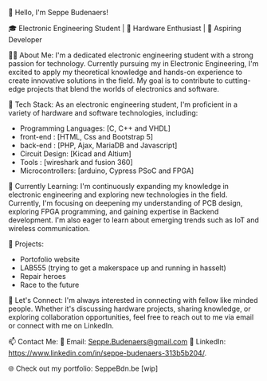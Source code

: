 👋 Hello, I'm Seppe Budenaers!

🎓 Electronic Engineering Student | 🔌 Hardware Enthusiast | 🌟 Aspiring Developer

👨‍💻 About Me:
I'm a dedicated electronic engineering student with a strong passion for technology. Currently pursuing my in Electronic Engineering, I'm excited to apply my theoretical knowledge and hands-on experience to create innovative solutions in the field. My goal is to contribute to cutting-edge projects that blend the worlds of electronics and software.

🔧 Tech Stack:
As an electronic engineering student, I'm proficient in a variety of hardware and software technologies, including:
- Programming Languages: [C, C++ and VHDL]
- front-end : [HTML, Css and Bootstrap 5]
- back-end : [PHP, Ajax, MariaDB and Javascript]
- Circuit Design: [Kicad and Altium]
- Tools : [wireshark and fusion 360]
- Microcontrollers: [arduino, Cypress PSoC and FPGA]

🌱 Currently Learning:
I'm continuously expanding my knowledge in electronic engineering and exploring new technologies in the field. Currently, I'm focusing on deepening my understanding of PCB design, exploring FPGA programming, and gaining expertise in Backend development. I'm also eager to learn about emerging trends such as IoT and wireless communication.

💼 Projects:
- Portofolio website
- LAB555 (trying to get a makerspace up and running in hasselt)
- Repair heroes 
- Race to the future

🤝 Let's Connect:
I'm always interested in connecting with fellow like minded people. Whether it's discussing hardware projects, sharing knowledge, or exploring collaboration opportunities, feel free to reach out to me via email or connect with me on LinkedIn.

📫 Contact Me:
📧 Email: Seppe.Budenaers@gmail.com
💼 LinkedIn: https://www.linkedin.com/in/seppe-budenaers-313b5b204/.

🌐 Check out my portfolio: SeppeBdn.be [wip]
